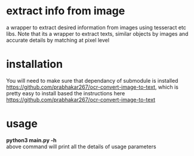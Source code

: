 # extract info from image
a wrapper to extract desired information from images using tesseract etc libs. Note that its a wrapper to extract texts, similar objects by images and accurate details by matching at pixel level


# installation 
You will need to make sure that dependancy of submodule is installed https://github.com/prabhakar267/ocr-convert-image-to-text, which is pretty easy to install based the instructions here https://github.com/prabhakar267/ocr-convert-image-to-text

# usage 
<b>python3 main.py -h</b> <br>
above command will print all the details of usage parameters 
